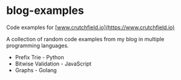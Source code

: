 # blog-examples
Code examples for [www.crutchfield.io](https://www.crutchfield.io)

A collection of random code examples from my blog in multiple programming languages.

* Prefix Trie - Python
* Bitwise Validation - JavaScript
* Graphs - Golang
